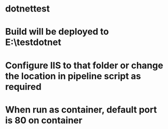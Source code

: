 # dotnettest
# Build will be deployed to E:\testdotnet
# Configure IIS to that folder or change the location in pipeline script as required
# When run as container, default port is 80 on container

